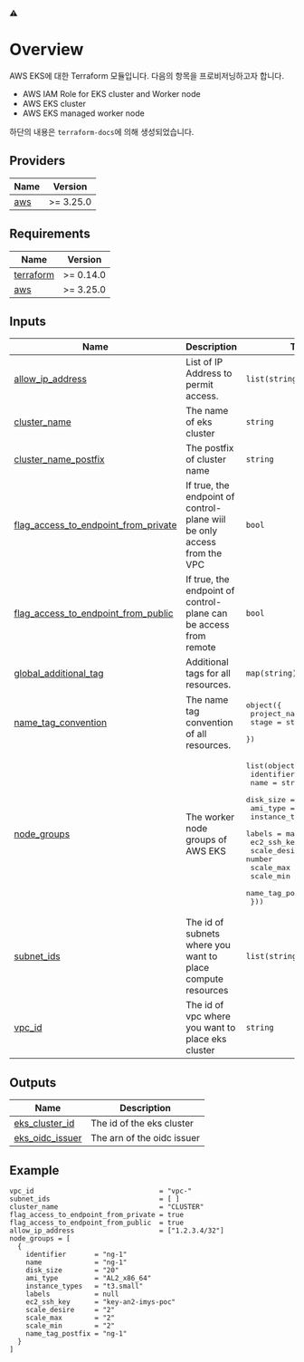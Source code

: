 :warning:

# Overview

AWS EKS에 대한 Terraform 모듈입니다. 다음의 항목을 프로비저닝하고자 합니다.
 - AWS IAM Role for EKS cluster and Worker node
 - AWS EKS cluster
 - AWS EKS managed worker node
 
하단의 내용은 `terraform-docs`에 의해 생성되었습니다.

<!-- BEGIN_TF_DOCS -->
## Providers

| Name | Version |
|------|---------|
| <a name="provider_aws"></a> [aws](#provider\_aws) | >= 3.25.0 |

## Requirements

| Name | Version |
|------|---------|
| <a name="requirement_terraform"></a> [terraform](#requirement\_terraform) | >= 0.14.0 |
| <a name="requirement_aws"></a> [aws](#requirement\_aws) | >= 3.25.0 |

## Inputs

| Name | Description | Type | Default | Required |
|------|-------------|------|---------|:--------:|
| <a name="input_allow_ip_address"></a> [allow\_ip\_address](#input\_allow\_ip\_address) | List of IP Address to permit access. | `list(string)` | `[]` | no |
| <a name="input_cluster_name"></a> [cluster\_name](#input\_cluster\_name) | The name of eks cluster | `string` | n/a | yes |
| <a name="input_cluster_name_postfix"></a> [cluster\_name\_postfix](#input\_cluster\_name\_postfix) | The postfix of cluster name | `string` | `""` | no |
| <a name="input_flag_access_to_endpoint_from_private"></a> [flag\_access\_to\_endpoint\_from\_private](#input\_flag\_access\_to\_endpoint\_from\_private) | If true, the endpoint of control-plane wiil be only access from the VPC | `bool` | `true` | no |
| <a name="input_flag_access_to_endpoint_from_public"></a> [flag\_access\_to\_endpoint\_from\_public](#input\_flag\_access\_to\_endpoint\_from\_public) | If true, the endpoint of control-plane can be access from remote | `bool` | `true` | no |
| <a name="input_global_additional_tag"></a> [global\_additional\_tag](#input\_global\_additional\_tag) | Additional tags for all resources. | `map(string)` | `{}` | no |
| <a name="input_name_tag_convention"></a> [name\_tag\_convention](#input\_name\_tag\_convention) | The name tag convention of all resources. | <pre>object({<br>    project_name = string<br>    stage        = string<br>  })</pre> | <pre>{<br>  "project_name": "tf",<br>  "stage": "poc"<br>}</pre> | no |
| <a name="input_node_groups"></a> [node\_groups](#input\_node\_groups) | The worker node groups of AWS EKS | <pre>list(object({<br>    identifier       = string<br>    name             = string<br>    disk_size        = number<br>    ami_type         = string<br>    instance_types   = string<br>    labels           = map(string)<br>    ec2_ssh_key      = string<br>    scale_desire     = number<br>    scale_max        = number<br>    scale_min        = number<br>    name_tag_postfix = string<br>  }))</pre> | n/a | yes |
| <a name="input_subnet_ids"></a> [subnet\_ids](#input\_subnet\_ids) | The id of subnets where you want to place compute resources | `list(string)` | n/a | yes |
| <a name="input_vpc_id"></a> [vpc\_id](#input\_vpc\_id) | The id of vpc where you want to place eks cluster | `string` | n/a | yes |

## Outputs

| Name | Description |
|------|-------------|
| <a name="output_eks_cluster_id"></a> [eks\_cluster\_id](#output\_eks\_cluster\_id) | The id of the eks cluster |
| <a name="output_eks_oidc_issuer"></a> [eks\_oidc\_issuer](#output\_eks\_oidc\_issuer) | The arn of the oidc issuer |

## Example
```hcl
vpc_id                               = "vpc-"
subnet_ids                           = [ ]
cluster_name                         = "CLUSTER"
flag_access_to_endpoint_from_private = true
flag_access_to_endpoint_from_public  = true
allow_ip_address                     = ["1.2.3.4/32"]
node_groups = [
  {
    identifier       = "ng-1"
    name             = "ng-1"
    disk_size        = "20"
    ami_type         = "AL2_x86_64"
    instance_types   = "t3.small"
    labels           = null
    ec2_ssh_key      = "key-an2-imys-poc"
    scale_desire     = "2"
    scale_max        = "2"
    scale_min        = "2"
    name_tag_postfix = "ng-1"
  }
]
```
<!-- END_TF_DOCS -->